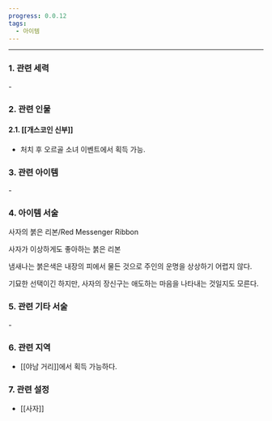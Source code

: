 ```yaml
---
progress: 0.0.12
tags:
  - 아이템
---
```

---
### 1. 관련 세력 
\-

### 2. 관련 인물
#### 2.1. [[개스코인 신부]]
- 처치 후 오르골 소녀 이벤트에서 획득 가능.

### 3. 관련 아이템
\-

### 4. 아이템 서술
사자의 붉은 리본/Red Messenger Ribbon

사자가 이상하게도 좋아하는 붉은 리본  
  
냄새나는 붉은색은 내장의 피에서 물든 것으로 주인의 운명을 상상하기 어렵지 않다.  
  
기묘한 선택이긴 하지만, 사자의 장신구는 애도하는 마음을 나타내는 것일지도 모른다.

### 5. 관련 기타 서술
\-

### 6. 관련 지역
- [[야남 거리]]에서 획득 가능하다.
### 7. 관련 설정
- [[사자]]
